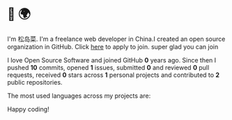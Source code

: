 # 👋 🌍

I'm 松岛菜. I'm a freelance web developer in China.I created an open source organization in GitHub. Click [here](https://github.com/Magic-Academy/.github/issues/new?assignees=&labels=invite+me+to+the+organisation&template=invitation.yml&title=Please+invite+me+to+the+GitHub+Community+Organization) to apply to join. super glad you can join

I love Open Source Software and joined GitHub **0** years ago. Since then I pushed **10** commits, opened **1** issues, submitted **0** and reviewed **0** pull requests, received **0** stars across **1** personal projects and contributed to **2** public repositories.

The most used languages across my projects are:



Happy coding!
